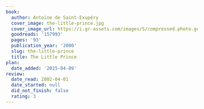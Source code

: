 ```yaml
---
book:
  author: Antoine de Saint-Exupéry
  cover_image: the-little-prince.jpg
  cover_image_url: https://i.gr-assets.com/images/S/compressed.photo.goodreads.com/books/1367545443l/157993._SX98_.jpg
  goodreads: '157993'
  pages: '93'
  publication_year: '2000'
  slug: the-little-prince
  title: The Little Prince
plan:
  date_added: '2015-04-09'
review:
  date_read: 2002-04-01
  date_started: null
  did_not_finish: false
  rating: 3
---
```

